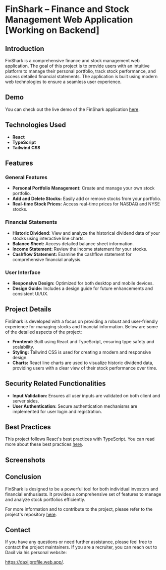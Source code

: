 # FinShark – Finance and Stock Management Web Application  [Working on Backend]

## Introduction

FinShark is a comprehensive finance and stock management web application. The goal of this project is to provide users with an intuitive platform to manage their personal portfolio, track stock performance, and access detailed financial statements. The application is built using modern web technologies to ensure a seamless user experience.

## Demo

You can check out the live demo of the FinShark application [here](https://finshark-ece62.web.app/).

## Technologies Used

- **React**
- **TypeScript**
- **Tailwind CSS**

## Features

### General Features

- **Personal Portfolio Management:** Create and manage your own stock portfolio.
- **Add and Delete Stocks:** Easily add or remove stocks from your portfolio.
- **Real-time Stock Prices:** Access real-time prices for NASDAQ and NYSE stocks.

### Financial Statements

- **Historic Dividend:** View and analyze the historical dividend data of your stocks using interactive line charts.
- **Balance Sheet:** Access detailed balance sheet information.
- **Income Statement:** Review the income statement for your stocks.
- **Cashflow Statement:** Examine the cashflow statement for comprehensive financial analysis.

### User Interface

- **Responsive Design:** Optimized for both desktop and mobile devices.
- **Design Guide:** Includes a design guide for future enhancements and consistent UI/UX.

## Project Details

FinShark is developed with a focus on providing a robust and user-friendly experience for managing stocks and financial information. Below are some of the detailed aspects of the project:

- **Frontend:** Built using React and TypeScript, ensuring type safety and scalability.
- **Styling:** Tailwind CSS is used for creating a modern and responsive design.
- **Charts:** React line charts are used to visualize historic dividend data, providing users with a clear view of their stock performance over time.

## Security Related Functionalities

- **Input Validation:** Ensures all user inputs are validated on both client and server sides.
- **User Authentication:** Secure authentication mechanisms are implemented for user login and registration.

## Best Practices

This project follows React's best practices with TypeScript. You can read more about these best practices [here](https://dev.to/deepeshk1204/best-practices-of-reactjs-with-typescript-24p4).

## Screenshots



## Conclusion

FinShark is designed to be a powerful tool for both individual investors and financial enthusiasts. It provides a comprehensive set of features to manage and analyze stock portfolios efficiently.

For more information and to contribute to the project, please refer to the project's repository [here](#).

## Contact

If you have any questions or need further assistance, please feel free to contact the project maintainers. If you are a recruiter, you can reach out to Daxil via his personal website: 

<a href="https://daxilprofile.web.app/" target="_blank" rel="noopener noreferrer" className="text-blue-600 underline">https://daxilprofile.web.app/</a>.
